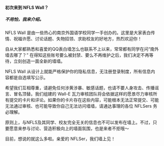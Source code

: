 #### 初次来到 NFLS Wall？
##### 不用怕，我来介绍。

NFLS Wall 是由一些热心的南京外国语学校同学一手创办的。这里是大家表白传情、祝福许愿、讨论话题、失物招领、求助校友的好地方，热烈欢迎你！

自从大家都熟悉和喜爱的QQ表白墙怎么也联系不上以来，常常都有同学在问“南外墙去哪了？” 在得知这些账号要么被封禁、要么不再维护之后，我们决定不再等待，立刻创造一面全新的墙墙。

NFLS Wall 从设计上就能严格保护你的隐私信息，无注册登录制度，所有信息内容都是自选填写公示。

希望我们互相尊重，请避免任何涉黄涉暴、敏感话题，也请不要人身攻击、传播谣言、冒名顶替。我们组建的 Wall-E 瓦力审核团队将会依据这样的愿景尽力审核所有提交的卡片和评论。如果你的卡片存在这些内容，可能根本无法正常提交、可能无法通过审核、也可能导致你自己无法访问墙墙，请通达事理的各位 NFLSers 务必理解。

原则上，与NFLS及其同学、校友完全无关的信息也不可以发布在墙上。不过，只要愿意来参与讨论、营造积极向上的墙面氛围，也是来者不拒哦～

目前，想说的就这么多啦。亲爱的 NFLSer，我们墙上见！